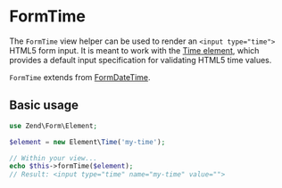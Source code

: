 # FormTime

The `FormTime` view helper can be used to render an `<input type="time">` HTML5
form input. It is meant to work with the [Time element](../element/time.md),
which provides a default input specification for validating HTML5 time values.

`FormTime` extends from [FormDateTime](form-date-time.md).

## Basic usage

```php
use Zend\Form\Element;

$element = new Element\Time('my-time');

// Within your view...
echo $this->formTime($element);
// Result: <input type="time" name="my-time" value="">
```

